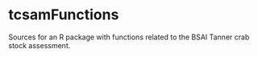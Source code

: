 tcsamFunctions
==============

Sources for an R package with functions related to the BSAI Tanner crab stock assessment.
